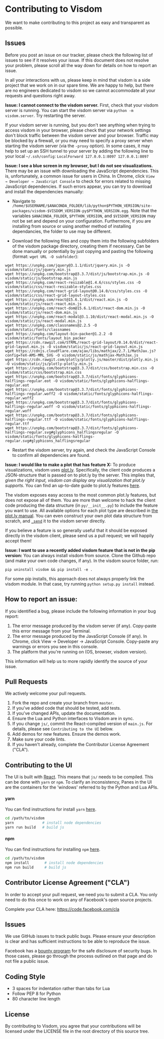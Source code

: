 # Contributing to Visdom
We want to make contributing to this project as easy and transparent as
possible.

## Issues
Before you post an issue on our tracker, please check the following list of
issues to see if it resolves your issue. If this document does not resolve your
problem, please scroll all the way down for details on how to report an issue.

In all your interactions with us, please keep in mind that visdom is a side
project that we work on in our spare time. We are happy to help, but there are
no engineers dedicated to visdom so we cannot accommodate all your requests and
questions right away.

**Issue: I cannot connect to the visdom server.**
First, check that your visdom server is running. You can start the visdom server
via `python -m visdom.server`. Try restarting the server.

If your visdom server is running, but you don't see anything when trying to
access visdom in your browser, please check that your network settings don't
block traffic between the visdom server and your browser. Traffic may be blocked
by a firewall, or you may need to specify a proxy server when starting the
visdom server (via the `-proxy` option). In some cases, it may help to set up an
SSH tunnel to your server by adding the following line to your local
`~/.ssh/config`: `LocalForward 127.0.0.1:8097 127.0.0.1:8097`

**Issue: I see a blue screen in my browser, but I do not see visualizations.**
There may be an issue with downloading the JavaScript dependencies. This is,
unfortunately, a common issue for users in China. In Chrome, click `View →
Developer → JavaScript Console` to check for errors related to missing
JavaScript dependencies. If such errors appear, you can try to download and install
the dependencies manually:

* Navigate to `/home/$USERNAME/$ANACONDA_FOLDER/lib/python$PYTHON_VERSION/site-packages/visdom-$VISDOM_VERSION-py$PYTHON_VERSION.egg`.
Note that the variables `$ANACONDA_FOLDER`, `$PYTHON_VERSION`, and
`$VISDOM_VERSION` may not be set and depend on your configuration. Furthermore,
if you are installing from source or using another method of installing
dependancies, the folder to use may be different.

* Download the following files and copy them into the following subfolders of the
visdom package directory, creating them if necessary. Can be done manually or potentially by just copying and pasting the following (format: `wget URL -O subfolder`):    
```
wget https://unpkg.com/jquery@3.1.1/dist/jquery.min.js -O visdom/static/js/jquery.min.js
wget https://unpkg.com/bootstrap@3.3.7/dist/js/bootstrap.min.js -O visdom/static/js/bootstrap.min.js
wget https://unpkg.com/react-resizable@1.4.6/css/styles.css -O visdom/static/css/react-resizable-styles.css
wget https://unpkg.com/react-grid-layout@0.14.0/css/styles.css -O visdom/static/css/react-grid-layout-styles.css
wget https://unpkg.com/react@15.6.1/dist/react.min.js -O visdom/static/js/react-react.min.js
wget https://unpkg.com/react-dom@15.6.1/dist/react-dom.min.js -O visdom/static/js/react-dom.min.js
wget https://unpkg.com/react-modal@3.1.10/dist/react-modal.min.js -O visdom/static/js/react-modal.min.js
wget https://unpkg.com/classnames@2.2.5 -O visdom/static/fonts/classnames
wget https://unpkg.com/layout-bin-packer@1.2.2 -O visdom/static/fonts/layout_bin_packer
wget https://cdn.rawgit.com/STRML/react-grid-layout/0.14.0/dist/react-grid-layout.min.js -O visdom/static/js/react-grid-layout.min.js
wget https://cdnjs.cloudflare.com/ajax/libs/mathjax/2.7.1/MathJax.js?config=TeX-AMS-MML_SVG -O visdom/static/js/mathjax-MathJax.js
wget https://cdn.rawgit.com/plotly/plotly.js/master/dist/plotly.min.js -O visdom/static/js/plotly-plotly.min.js
wget https://unpkg.com/bootstrap@3.3.7/dist/css/bootstrap.min.css -O visdom/static/css/bootstrap.min.css
wget https://unpkg.com/bootstrap@3.3.7/dist/fonts/glyphicons-halflings-regular.eot -O visdom/static/fonts/glyphicons-halflings-regular.eot
wget https://unpkg.com/bootstrap@3.3.7/dist/fonts/glyphicons-halflings-regular.woff2 -O visdom/static/fonts/glyphicons-halflings-regular.woff2
wget https://unpkg.com/bootstrap@3.3.7/dist/fonts/glyphicons-halflings-regular.woff -O visdom/static/fonts/glyphicons-halflings-regular.woff
wget https://unpkg.com/bootstrap@3.3.7/dist/fonts/glyphicons-halflings-regular.ttf -O visdom/static/fonts/glyphicons-halflings-regular.ttf
wget https://unpkg.com/bootstrap@3.3.7/dist/fonts/glyphicons-halflings-regular.svg#glyphicons_halflingsregular -O visdom/static/fonts/glyphicons-halflings-regular.svg#glyphicons_halflingsregular
```

* Restart the visdom server, try again, and check the JavaScript Console to
confirm all dependencies are found.


**Issue: I would like to make a plot that has feature X:**
To produce visualizations, visdom uses [plot.ly](https://plot.ly/). Specifically,
the client code produces a JSON-structure that is passed on to plot.ly by the
server. This implies that, _given the right input, visdom can display any
visualization that plot.ly supports_. You can find an up-to-date guide to plot.ly
features [here](https://plot.ly/python/).

The visdom exposes easy access to the most common plot.ly features, but does not
expose all of them. You are more than welcome to hack the client code producing
the data structure (in `py/__init__.py`) to include the feature you want to use.
All available options for each plot type are described in [the plot.ly manual](https://plot.ly/python/).
You can even construct your own plot data structure from scratch, and [`_send`](https://github.com/facebookresearch/visdom/blob/master/py/__init__.py#L247)
it to the visdom server directly.

If you believe a feature is so generally useful that it should be exposed
directly in the visdom client, please send us a pull request; we will happily
accept them!

**Issue: I want to use a recently added visdom feature that is not in the pip version:**
You can always install visdom from source. Clone the Github repo (and make your
own code changes, if any). In the visdom source folder, run:
```
pip uninstall visdom && pip install -e .
```
For some pip installs, this approach does not always properly link the visdom
module. In that case, try running `python setup.py install` instead.


## How to report an issue:
If you identified a bug, please include the following information in your bug report:

1. The error message produced by the visdom server (if any). Copy-paste this error message from your Terminal.
2. The error message produced by the JavaScript Console (if any). In Chrome, click View → Developer → JavaScript Console. Copy-paste any warnings or errors you see in this console.
3. The platform that you're running on (OS, browser, visdom version).

This information will help us to more rapidly identify the source of your issue.

## Pull Requests
We actively welcome your pull requests.

1. Fork the repo and create your branch from `master`.
2. If you've added code that should be tested, add tests.
3. If you've changed APIs, update the documentation.
4. Ensure the Lua and Python interfaces to Visdom are in sync.
5. If you change `js/`, commit the React-compiled version of `main.js`. For details, please see `Contributing to the UI` below.
6. Add demos for new features. Ensure the demos work.
7. Make sure your code lints.
8. If you haven't already, complete the Contributor License Agreement ("CLA").

## Contributing to the UI
The UI is built with [React](https://facebook.github.io/react/). This means that `js/` needs to be compiled. This can be done with `yarn` or `npm`.
To clarify an inconsistency, Panes in the UI are the containers for the
'windows' referred to by the Python and Lua APIs.

#### yarn
You can find instructions for install `yarn` [here](https://yarnpkg.com/lang/en/docs/install/).
```bash
cd /path/to/visdom
yarn             # install node dependencies
yarn run build   # build js
```

#### npm
You can find instructions for installing `npm` [here](https://github.com/npm/npm).
```bash
cd /path/to/visdom
npm install       # install node dependencies
npm run build     # build js
```

## Contributor License Agreement ("CLA")
In order to accept your pull request, we need you to submit a CLA. You only need
to do this once to work on any of Facebook's open source projects.

Complete your CLA here: <https://code.facebook.com/cla>

## Issues
We use GitHub issues to track public bugs. Please ensure your description is
clear and has sufficient instructions to be able to reproduce the issue.

Facebook has a [bounty program](https://www.facebook.com/whitehat/) for the safe
disclosure of security bugs. In those cases, please go through the process
outlined on that page and do not file a public issue.

## Coding Style
* 3 spaces for indentation rather than tabs for Lua
* Follow PEP 8 for Python
* 80 character line length

## License
By contributing to Visdom, you agree that your contributions will be licensed
under the LICENSE file in the root directory of this source tree.
